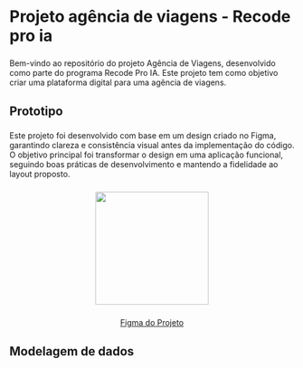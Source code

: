 <h1 align="left"></h1>

###

<h1 align="left">Projeto agência de viagens - Recode pro ia</h1>

###

<p align="left">Bem-vindo ao repositório do projeto Agência de Viagens, desenvolvido como parte do programa Recode Pro IA. Este projeto tem como objetivo criar uma plataforma digital para uma agência de viagens.</p>

###
<h2 align="left">Prototipo</h2>

###

<p align="left">Este projeto foi desenvolvido com base em um design criado no Figma, garantindo clareza e consistência visual antes da implementação do código. O objetivo principal foi transformar o design em uma aplicação funcional, seguindo boas práticas de desenvolvimento e mantendo a fidelidade ao layout proposto.</p>

###

<div align="center">
  <img height="200" src="https://github.com/user-attachments/assets/d2a312a4-1fc4-4d42-8ee9-7e6ec6b100e0" />
</div>

###

<p align="center"><a href="https://www.figma.com/design/195j3SEELrKCLhYgLn0u49/Projeto-Recode?node-id=0-1&t=ZFQ1cW9MQrw0RjzJ-1" target="_blank">Figma do Projeto</a></p>

###


###

<h2 align="left">Modelagem de dados</h2>

###

<p align="left"></p>

###

